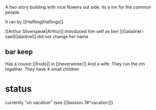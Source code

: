 A two story building with nice flowers out side. its a inn for the common people.

It ran by [[Halfling|Haflings]]

[[Arthur Silverspeak|Arthur]] introduced him self as ben
[[Galadriel i sael|Galadriel]] did not change her name

## bar keep

Has a cousin [[frodo]] in [[neverwinter]]
And a wife. They run the inn together.
They have 4 small children

# status

currently "on vacation" (see [[Session 7#^vacation]])
